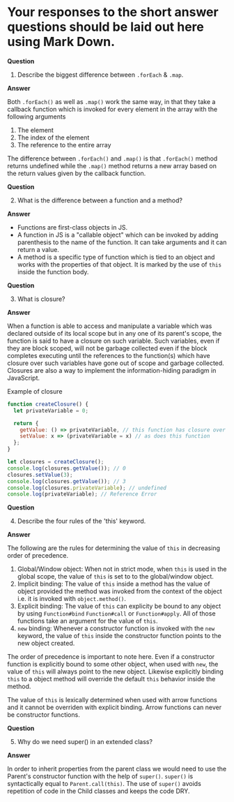 # Your responses to the short answer questions should be laid out here using Mark Down.

**Question**

1.  Describe the biggest difference between `.forEach` & `.map`.

**Answer**

Both `.forEach()` as well as `.map()` work the same way, in that they take a callback function
which is invoked for every element in the array with the following arguments

1.  The element
2.  The index of the element
3.  The reference to the entire array

The difference between `.forEach()` and `.map()` is that `.forEach()` method returns undefined while the
`.map()` method returns a new array based on the return values given by the callback function.

**Question**

2.  What is the difference between a function and a method?

**Answer**

- Functions are first-class objects in JS.
- A function in JS is a "callable object" which can be invoked by adding parenthesis to the name of the function. It can take
  arguments and it can return a value.
- A method is a specific type of function which is tied to an object and works with the properties of that object. It is marked
  by the use of `this` inside the function body.

**Question**

3.  What is closure?

**Answer**

When a function is able to access and manipulate a variable which was declared outside of its local scope but in any
one of its parent's scope, the function is said to have a closure on such variable. Such variables, even if they are
block scoped, will not be garbage collected even if the block completes executing until the references to the
function(s) which have closure over such variables have gone out of scope and garbage collected. Closures are also a
way to implement the information-hiding paradigm in JavaScript.

Example of closure

```js
function createClosure() {
  let privateVariable = 0;

  return {
    getValue: () => privateVariable, // this function has closure over privateVariable
    setValue: x => (privateVariable = x) // as does this function
  };
}

let closures = createClosure();
console.log(closures.getValue()); // 0
closures.setValue(3);
console.log(closures.getValue()); // 3
console.log(closures.privateVariable); // undefined
console.log(privateVariable); // Reference Error
```

**Question**

4.  Describe the four rules of the 'this' keyword.

**Answer**

The following are the rules for determining the value of `this` in decreasing order of precedence.

1.  Global/Window object: When not in strict mode, when `this` is used in the global scope, the value of
    `this` is set to to the global/window object.
2.  Implicit binding: The value of `this` inside a method has the value of object provided the method was invoked
    from the context of the object i.e. it is invoked with `object.method()`.
3.  Explicit binding: The value of `this` can explicity be bound to any object by using `Function#bind` `Function#call` or
    `Function#apply`. All of those functions take an argument for the value of `this`.
4.  `new` binding: Whenever a constructor function is invoked with the `new` keyword, the value of `this` inside the
    constructor function points to the new object created.

The order of precedence is important to note here. Even if a constructor function is explicitly bound to some other object, when
used with `new`, the value of `this` will always point to the new object. Likewise explicitly binding `this` to a object method
will override the default `this` behavior inside the method.

The value of `this` is lexically determined when used with arrow functions and it cannot be overriden with explicit binding.
Arrow functions can never be constructor functions.

**Question**

5.  Why do we need super() in an extended class?

**Answer**

In order to inherit properties from the parent class we would need to use the Parent's constructor function with the help of
`super()`. `super()` is syntactically equal to `Parent.call(this)`. The use of `super()` avoids repetition of code in the
Child classes and keeps the code DRY.
